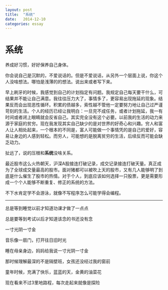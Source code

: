 ```yaml
---
layout: post
title:  "系统"
date:   2014-12-10	
categories: essay
---
```


# 系统 #

养成好习惯，好好保养自己身体。

你会说自己是沉默的，不爱说话的。但是不爱说话，从另外一个层面上说，你这个人没啥想法。哪怕是浅薄的的想法。说出来或者写下来。

早上刷牙的时候，我感觉到自己的计划指定有问题。我规定自己每天要干什么，可结果并不能让自己满意。我往往压力大了，事情多了，更容易出现拖延的现象。结果反而会出现恶性循环。积累的债越多，索性越不管他一定要努力地让自己过严谨苛刻的生活。个人的经历已经让我明白：一旦完不成任务，或者计划拖延，我一有时间或者闭上眼睛就会反省自己。其实完全没有这个必要。以前我的生活的动力来源于家庭的贫穷。现在我发现其实自己缺少的是对世界的好奇心和兴趣。穷人和富人让人相处起来，一个根本的不同是，富人可能做一个事情凭的是自己的爱好，容易让身边的人感到轻松。而穷人，可能想的是脱离贫穷的生活，后续反而可能会缺乏动力。

扯远了，说的压根和**系统**没啥关系。

最近股市这么火热朝天，沪深A股接连打破记录，成交记录接连打破天量。真正成为了全球成交量最高的股市。面对猪都可以被吹上天的股市，又有几人能够明了到底是什么催生了股市的热情。对于个人，到底应该如何选择一只股票，更是需要形成一个个人能够不断重复、修正的系统的方法。

不下水肯定学不会游泳，就像不写程序怎么可能学得会编程。

* * *
总是等到睡觉以前才知道功课才做了一点点

总是要等到考试以后才知道该念的书还没有念

一寸光阴一寸金

音乐像一扇门，打开往日旧时光

睡在母亲身边，妈妈给我说一寸光阴一寸金

那时候理解最深的不是隔壁班，女孩还没经过我的窗前

童年时候，充满了快乐，蓝蓝的天，金黄的油菜花

现在看来不过3里地路程，每次走起来就像是探险
